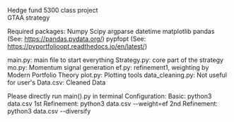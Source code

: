Hedge fund 5300 class project  
GTAA strategy  

Required packages:
Numpy
Scipy
argparse
datetime
matplotlib
pandas (See: https://pandas.pydata.org/)
pypfopt (See: https://pyportfolioopt.readthedocs.io/en/latest/)

main.py: main file to start everything
Strategy.py: core part of the strategy
mo.py: Momentum signal generation
ef.py: refinement1, weighting by Modern Portfolio Theory
plot.py: Plotting tools
data_cleaning.py: Not useful for user's
Data.csv: Cleaned Data

Please directly run main().py in terminal
Configuration:
    Basic:          python3 data.csv
    1st Refinement: python3 data.csv --weight=ef
    2nd Refinement: python3 data.csv --diversify 

